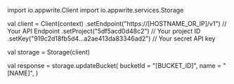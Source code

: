 import io.appwrite.Client
import io.appwrite.services.Storage

val client = Client(context)
    .setEndpoint("https://[HOSTNAME_OR_IP]/v1") // Your API Endpoint
    .setProject("5df5acd0d48c2") // Your project ID
    .setKey("919c2d18fb5d4...a2ae413da83346ad2") // Your secret API key

val storage = Storage(client)

val response = storage.updateBucket(
    bucketId = "[BUCKET_ID]",
    name = "[NAME]",
)
